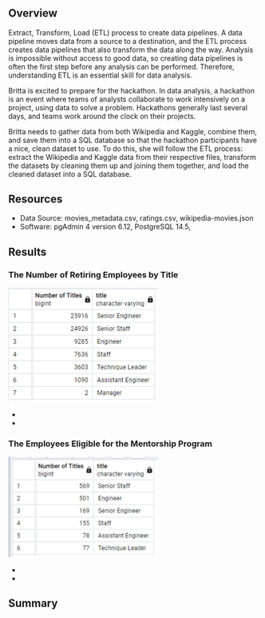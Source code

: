 # 

## Overview
Extract, Transform, Load (ETL) process to create data pipelines. A data pipeline moves data from a source to a destination, and the ETL process creates data pipelines that also transform the data along the way. Analysis is impossible without access to good data, so creating data pipelines is often the first step before any analysis can be performed. Therefore, understanding ETL is an essential skill for data analysis.

Britta is excited to prepare for the hackathon. In data analysis, a hackathon is an event where teams of analysts collaborate to work intensively on a project, using data to solve a problem. Hackathons generally last several days, and teams work around the clock on their projects.

Britta needs to gather data from both Wikipedia and Kaggle, combine them, and save them into a SQL database so that the hackathon participants have a nice, clean dataset to use. To do this, she will follow the ETL process: extract the Wikipedia and Kaggle data from their respective files, transform the datasets by cleaning them up and joining them together, and load the cleaned dataset into a SQL database.

## Resources
- Data Source: movies_metadata.csv, ratings.csv, wikipedia-movies.json
- Software: pgAdmin 4 version 6.12, PostgreSQL 14.5, 

## Results


### The Number of Retiring Employees by Title
<img src="https://github.com/laneyberm/Pewlett-Hackard-Analysis/blob/main/retiring_titles.png" width="300">

- 
- 

### The Employees Eligible for the Mentorship Program
<img src="https://github.com/laneyberm/Pewlett-Hackard-Analysis/blob/main/mentorship_eligibilty_titles.png" width="300">

- 
- 

## Summary
 
